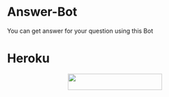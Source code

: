 # Answer-Bot
You can get answer for your question using this Bot

# Heroku

<p align="center"><a href="https://heroku.com/deploy?template=https://github.com/RSR-TG-Info/coco/tree/prince"> <img src="https://img.shields.io/badge/Deploy%20To%20Heroku-black?style=for-the-badge&logo=heroku" width="220" height="38.45"/></a></p>
